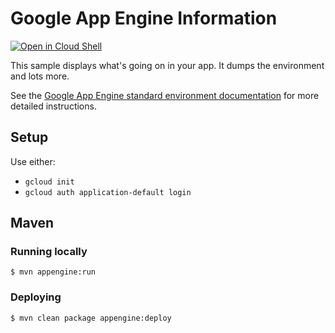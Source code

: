 # Google App Engine Information

<a href="https://console.cloud.google.com/cloudshell/open?git_repo=https://github.com/GoogleCloudPlatform/java-docs-samples&page=editor&open_in_editor=appengine-java21/gaeinfo/README.md">
<img alt="Open in Cloud Shell" src ="http://gstatic.com/cloudssh/images/open-btn.png"></a>

This sample displays what's going on in your app. It dumps the environment and lots more.

See the [Google App Engine standard environment documentation][ae-docs] for more
detailed instructions.

[ae-docs]: https://cloud.google.com/appengine/docs/java/

## Setup

Use either:

* `gcloud init`
* `gcloud auth application-default login`

## Maven
### Running locally

    $ mvn appengine:run

### Deploying

    $ mvn clean package appengine:deploy

<!--
## Intelij Idea
Limitations - Appengine Standard support in the Intellij plugin is only available for the Ultimate Edition of Idea.

### Install and Set Up Cloud Tools for IntelliJ

To use Cloud Tools for IntelliJ, you must first install IntelliJ IDEA Ultimate edition.

Next, install the plugins from the IntelliJ IDEA Plugin Repository.

To install the plugins:

1. From inside IDEA, open File > Settings (on Mac OS X, open IntelliJ IDEA > Preferences).
1. In the left-hand pane, select Plugins.
1. Click Browse repositories.
1. In the dialog that opens, select Google Cloud Tools.
1. Click Install.
1. Click Close.
1. Click OK in the Settings dialog.
1. Click Restart (or you can click Postpone, but the plugins will not be available until you do restart IDEA.)

### Running locally

### Deploying
 -->
